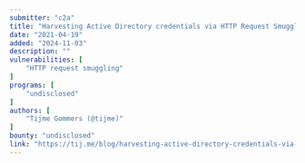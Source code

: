 ```yaml
---
submitter: "c2a"
title: "Harvesting Active Directory credentials via HTTP Request Smuggling"
date: "2021-04-19"
added: "2024-11-03"
description: ""
vulnerabilities: [
    "HTTP request smuggling"
]
programs: [
    "undisclosed"
]
authors: [
    "Tijme Gommers (@tijme)"
]
bounty: "undisclosed"
link: "https://tij.me/blog/harvesting-active-directory-credentials-via-http-request-smuggling/"
---
```




